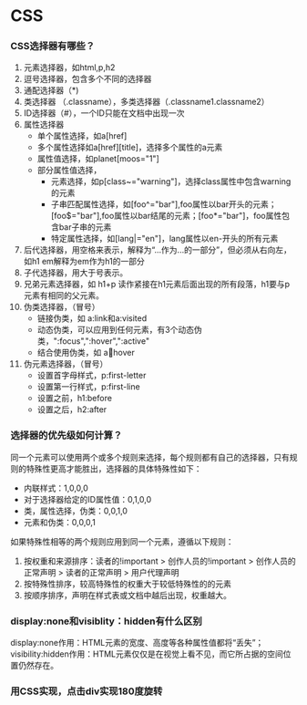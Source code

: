 # <a id="CSS">CSS</a>

### <a id="选择器">CSS选择器有哪些？</a>
1. 元素选择器，如html,p,h2
2. 逗号选择器，包含多个不同的选择器
3. 通配选择器（*)
4. 类选择器 （.classname），多类选择器（.classname1.classname2）
5. ID选择器（#），一个ID只能在文档中出现一次
6. 属性选择器
	* 单个属性选择，如a[href]
	* 多个属性选择如a[href][title]，选择多个属性的a元素
	* 属性值选择，如planet[moos="1"]
	* 部分属性值选择，
		* 元素选择，如p[class~="warning"]，选择class属性中包含warning的元素
		* 子串匹配属性选择，如[foo^="bar"],foo属性以bar开头的元素；[foo$="bar"],foo属性以bar结尾的元素；[foo*="bar"]，foo属性包含bar子串的元素
		* 特定属性选择，如[lang|="en"]，lang属性以en-开头的所有元素
7. 后代选择器，用空格来表示，解释为“...作为...的一部分”，但必须从右向左，如h1 em解释为em作为h1的一部分
8. 子代选择器，用大于号表示。
9. 兄弟元素选择器，如 h1+p 读作紧接在h1元素后面出现的所有段落，h1要与p元素有相同的父元素。
10. 伪类选择器，（冒号）
	* 链接伪类，如 a:link和a:visited
	* 动态伪类，可以应用到任何元素，有3个动态伪类，":focus",":hover",":active"
	* 结合使用伪类，如 a:link:hover
11. 伪元素选择器，（冒号）
	* 设置首字母样式，p:first-letter
	* 设置第一行样式，p:first-line
	* 设置之前，h1:before
	* 设置之后，h2:after

### <a id="优先级">选择器的优先级如何计算？</a>
同一个元素可以使用两个或多个规则来选择，每个规则都有自己的选择器，只有规则的特殊性更高才能胜出，选择器的具体特殊性如下：
* 内联样式：1,0,0,0
* 对于选择器给定的ID属性值：0,1,0,0
* 类，属性选择，伪类：0,0,1,0
* 元素和伪类：0,0,0,1

如果特殊性相等的两个规则应用到同一个元素，遵循以下规则：

1. 按权重和来源排序：读者的!important > 创作人员的!important > 创作人员的正常声明 > 读者的正常声明 > 用户代理声明
2. 按特殊性排序，较高特殊性的权重大于较低特殊性的的元素
3. 按顺序排序，声明在样式表或文档中越后出现，权重越大。

### <a id="display&visiblity">display:none和visiblity：hidden有什么区别</a>
display:none作用：HTML元素的宽度、高度等各种属性值都将“丢失”；</br>
visibility:hidden作用：HTML元素仅仅是在视觉上看不见，而它所占据的空间位置仍然存在。

### 用CSS实现，点击div实现180度旋转

